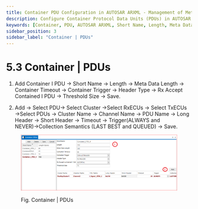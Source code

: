 ```yaml
---
title: Container PDU Configuration in AUTOSAR ARXML - Management of Metadata and Triggers
description: Configure Container Protocol Data Units (PDUs) in AUTOSAR ARXML files by defining essential parameters such as short names, lengths, metadata lengths, and container timeouts. Manage triggers, header types, and select appropriate ECUs and PDUs for optimal communication. Utilize collection semantics (LAST BEST and QUEUED) to ensure efficient data handling and processing within your automotive system.
keywords: [Container, PDU, AUTOSAR ARXML, Short Name, Length, Meta Data Length, Container Timeout, Container Trigger, Header Type, Rx ECU, Tx ECU, Collection Semantics]
sidebar_position: 3
sidebar_label: "Container | PDUs"
---
```


# 5.3 Container | PDUs

1. Add Container I PDU → Short Name → Length → Meta Data Length → Container Timeout → Container Trigger → Header Type → Rx Accept Contained I PDU → Threshold Size → Save.
   
2. Add → Select PDU→ Select Cluster →Select RxECUs → Select TxECUs →Select PDUs → Cluster Name → Channel Name → PDU Name → Long Header → Short Header → Timeout → Trigger(ALWAYS and NEVER)→Collection Semantics (LAST BEST and QUEUED) → Save.

<div class="text--center">

<figure>

![Container | PDUs](../assets/image6.webp "- Container | PDUs")
<figcaption>Fig. Container | PDUs</figcaption>
</figure>
</div>